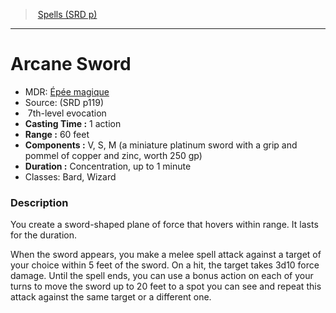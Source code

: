 ﻿---
!SpellItem
Name: Arcane Sword
AltName: '[Épée magique](hd_spells_epee_magique.md)'
Type: evocation
Level: 7
CastingTime: 1 action
Range: 60 feet
Components: V, S, M (a miniature platinum sword with a grip and pommel of copper and zinc, worth 250 gp)
Duration: Concentration, up to 1 minute
Classes: Bard, Wizard
Family: SpellVO
Source: (SRD p119)
Id: spells_vo.md#arcane-sword
ParentLink: spells_vo.md#spells-srd-p
ParentName: Spells (SRD p)
NameLevel: 1
Attributes:
  Name: Arcane Sword
  Markdown: >+
    # <!--Name-->Arcane Sword<!--/Name-->


    - MDR: <!--AltName-->[Épée magique](hd_spells_epee_magique.md)<!--/AltName-->

    - Source: <!--Source-->(SRD p119)<!--/Source-->

    -  <!--Level-->7<!--/Level-->th-level <!--Type-->evocation<!--/Type-->

    - **Casting Time :** <!--CastingTime-->1 action<!--/CastingTime-->

    - **Range :** <!--Range-->60 feet<!--/Range-->

    - **Components :** <!--Components-->V, S, M (a miniature platinum sword with a grip and pommel of copper and zinc, worth 250 gp)<!--/Components-->

    - **Duration :** <!--Duration-->Concentration, up to 1 minute<!--/Duration-->

    - Classes: <!--Classes-->Bard, Wizard<!--/Classes-->


    ### Description


    You create a sword-shaped plane of force that hovers within range. It lasts for the duration.


    When the sword appears, you make a melee spell attack against a target of your choice within 5 feet of the sword. On a hit, the target takes 3d10 force damage. Until the spell ends, you can use a bonus action on each of your turns to move the sword up to 20 feet to a spot you can see and repeat this attack against the same target or a different one.

  AltName: '[Épée magique](hd_spells_epee_magique.md)'
  Source: (SRD p119)
  Level: 7
  Type: evocation
  CastingTime: 1 action
  Range: 60 feet
  Components: V, S, M (a miniature platinum sword with a grip and pommel of copper and zinc, worth 250 gp)
  Duration: Concentration, up to 1 minute
  Classes: Bard, Wizard
AttributesDictionary: >+
  Name: Arcane Sword

  Markdown: >+

    # <!--Name-->Arcane Sword<!--/Name-->





    - MDR: <!--AltName-->[Épée magique](hd_spells_epee_magique.md)<!--/AltName-->



    - Source: <!--Source-->(SRD p119)<!--/Source-->



    -  <!--Level-->7<!--/Level-->th-level <!--Type-->evocation<!--/Type-->



    - **Casting Time :** <!--CastingTime-->1 action<!--/CastingTime-->



    - **Range :** <!--Range-->60 feet<!--/Range-->



    - **Components :** <!--Components-->V, S, M (a miniature platinum sword with a grip and pommel of copper and zinc, worth 250 gp)<!--/Components-->



    - **Duration :** <!--Duration-->Concentration, up to 1 minute<!--/Duration-->



    - Classes: <!--Classes-->Bard, Wizard<!--/Classes-->





    ### Description





    You create a sword-shaped plane of force that hovers within range. It lasts for the duration.





    When the sword appears, you make a melee spell attack against a target of your choice within 5 feet of the sword. On a hit, the target takes 3d10 force damage. Until the spell ends, you can use a bonus action on each of your turns to move the sword up to 20 feet to a spot you can see and repeat this attack against the same target or a different one.



  AltName: '[Épée magique](hd_spells_epee_magique.md)'

  Source: (SRD p119)

  Level: 7

  Type: evocation

  CastingTime: 1 action

  Range: 60 feet

  Components: V, S, M (a miniature platinum sword with a grip and pommel of copper and zinc, worth 250 gp)

  Duration: Concentration, up to 1 minute

  Classes: Bard, Wizard

---
> [Spells (SRD p)](srd_spells.md)

---

# Arcane Sword

- MDR: [Épée magique](hd_spells_epee_magique.md)
- Source: (SRD p119)
-  7th-level evocation
- **Casting Time :** 1 action
- **Range :** 60 feet
- **Components :** V, S, M (a miniature platinum sword with a grip and pommel of copper and zinc, worth 250 gp)
- **Duration :** Concentration, up to 1 minute
- Classes: Bard, Wizard

### Description

You create a sword-shaped plane of force that hovers within range. It lasts for the duration.

When the sword appears, you make a melee spell attack against a target of your choice within 5 feet of the sword. On a hit, the target takes 3d10 force damage. Until the spell ends, you can use a bonus action on each of your turns to move the sword up to 20 feet to a spot you can see and repeat this attack against the same target or a different one.

